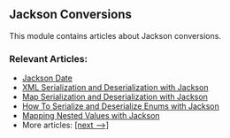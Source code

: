 ## Jackson Conversions

This module contains articles about Jackson conversions.

### Relevant Articles:
- [Jackson Date](https://www.baeldung.com/jackson-serialize-dates)
- [XML Serialization and Deserialization with Jackson](https://www.baeldung.com/jackson-xml-serialization-and-deserialization)
- [Map Serialization and Deserialization with Jackson](https://www.baeldung.com/jackson-map)
- [How To Serialize and Deserialize Enums with Jackson](https://www.baeldung.com/jackson-serialize-enums)
- [Mapping Nested Values with Jackson](https://www.baeldung.com/jackson-nested-values)
- More articles: [[next -->]](../jackson-conversions-2)
